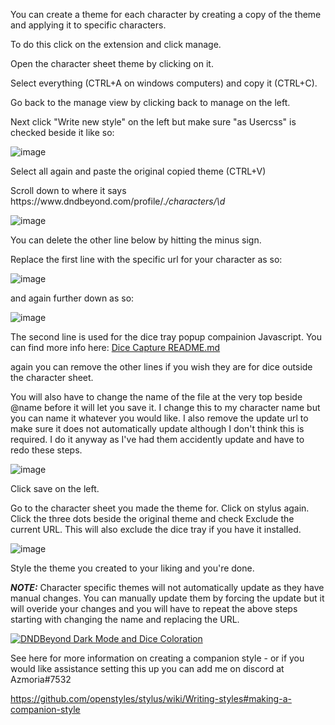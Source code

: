 You can create a theme for each character by creating a copy of the theme and applying it to specific characters. 

To do this click on the extension and click manage.

Open the character sheet theme by clicking on it. 

Select everything (CTRL+A on windows computers) and copy it (CTRL+C).

Go back to the manage view by clicking back to manage on the left.

Next click "Write new style" on the left but make sure "as Usercss" is checked beside it like so:

![image](https://user-images.githubusercontent.com/65363489/121786529-582beb80-cb8e-11eb-8c82-a91ca997bd99.png)

Select all again and paste the original copied theme (CTRL+V)

Scroll down to where it says https[]()://www[]().dndbeyond.com/profile/.*/characters/\\d* 

![image](https://user-images.githubusercontent.com/65363489/151717940-3edc60e0-3687-4c12-adc3-351cef938d71.png)


You can delete the other line below by hitting the minus sign.

Replace the first line with the specific url for your character as so:

![image](https://user-images.githubusercontent.com/65363489/151717988-858ac274-35a8-4714-9b77-4ee0e819a096.png)


and again further down as so:

![image](https://user-images.githubusercontent.com/65363489/151717813-2cd447d4-f264-4035-86f7-c29461459d3f.png)

The second line is used for the dice tray popup compainion Javascript. You can find more info here: <a href="https://github.com/Azmoria/dndbeyonddark/blob/master/Dice%20Capture%20README.md">Dice Capture README.md</a>

again you can remove the other lines if you wish they are for dice outside the character sheet.

You will also have to change the name of the file at the very top beside @name before it will let you save it. 
I change this to my character name but you can name it whatever you would like. I also remove the update url to make sure it does not automatically update although I don't think this is required. I do it anyway as I've had them accidently update and have to redo these steps.

![image](https://user-images.githubusercontent.com/65363489/146813954-f1f93c6d-9e5a-4614-bcaf-a82f01b29eb9.png)


Click save on the left.


Go to the character sheet you made the theme for. Click on stylus again. Click the three dots beside the original theme and check Exclude the current URL. This will also exclude the dice tray if you have it installed. 

![image](https://user-images.githubusercontent.com/65363489/121786601-d8525100-cb8e-11eb-8505-c6d6c95489d0.png)

Style the theme you created to your liking and you're done. 

***NOTE:*** Character specific themes will not automatically update as they have manual changes. You can manually update them by forcing the update but it will overide your changes and you will have to repeat the above steps starting with changing the name and replacing the URL.


[![DNDBeyond Dark Mode and Dice Coloration](https://user-images.githubusercontent.com/65363489/121787540-988e6800-cb94-11eb-9ca0-695b3a45caa6.png)](https://www.youtube.com/watch?v=DbYnbr3esnI "DNDBeyond Dark Mode and Dice Coloration")

See here for more information on creating a companion style - or if you would like assistance setting this up you can add me on discord at Azmoria#7532

https://github.com/openstyles/stylus/wiki/Writing-styles#making-a-companion-style
